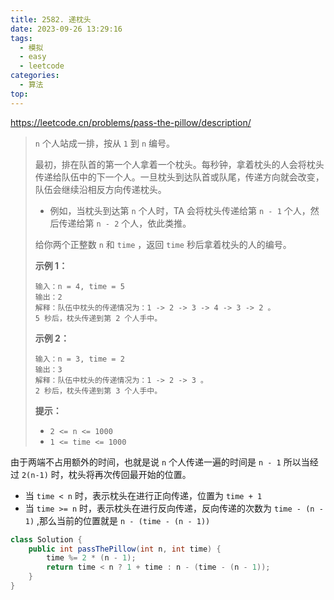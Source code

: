 ```yaml
---
title: 2582. 递枕头
date: 2023-09-26 13:29:16
tags:
  - 模拟
  - easy
  - leetcode
categories:
  - 算法
top:
---
```


https://leetcode.cn/problems/pass-the-pillow/description/

<!-- more -->

>`n` 个人站成一排，按从 `1` 到 `n` 编号。
>
>最初，排在队首的第一个人拿着一个枕头。每秒钟，拿着枕头的人会将枕头传递给队伍中的下一个人。一旦枕头到达队首或队尾，传递方向就会改变，队伍会继续沿相反方向传递枕头。
>
> - 例如，当枕头到达第 `n` 个人时，TA 会将枕头传递给第 `n - 1` 个人，然后传递给第 `n - 2` 个人，依此类推。
>
>给你两个正整数 `n` 和 `time` ，返回 `time` 秒后拿着枕头的人的编号。
>
> 
>
>**示例 1：**
>
>```
>输入：n = 4, time = 5
>输出：2
>解释：队伍中枕头的传递情况为：1 -> 2 -> 3 -> 4 -> 3 -> 2 。
>5 秒后，枕头传递到第 2 个人手中。
>```
>
>**示例 2：**
>
>    ```
>输入：n = 3, time = 2
>输出：3
>解释：队伍中枕头的传递情况为：1 -> 2 -> 3 。
> 2 秒后，枕头传递到第 3 个人手中。
>```
>
> 
>
>**提示：**
>
>- `2 <= n <= 1000`
>- `1 <= time <= 1000`

由于两端不占用额外的时间，也就是说 `n` 个人传递一遍的时间是 `n - 1` 所以当经过 `2(n-1)` 时，枕头将再次传回最开始的位置。

* 当 `time < n` 时，表示枕头在进行正向传递，位置为 `time + 1` 
* 当 `time >= n` 时，表示枕头在进行反向传递，反向传递的次数为 `time - (n - 1)` ,那么当前的位置就是 `n - (time - (n - 1))`

```java
class Solution {
    public int passThePillow(int n, int time) {
        time %= 2 * (n - 1);
        return time < n ? 1 + time : n - (time - (n - 1));
    }
}
```

